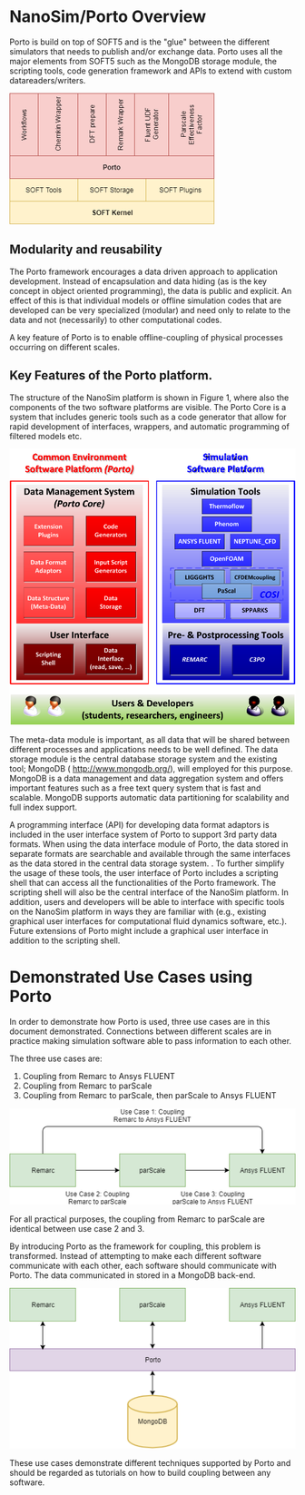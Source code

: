 # NanoSim/Porto Overview
Porto is build on top of SOFT5 and is the "glue" between the different
simulators that needs to publish and/or exchange data. Porto uses all
the major elements from SOFT5 such as the MongoDB storage module, the
scripting tools, code generation framework and APIs to extend with
custom datareaders/writers.

![SOFT/Porto](./SOFT-Porto-Architecture.png "SOFT Architecture")

## Modularity and reusability

The Porto framework encourages a data driven approach to application
development. Instead of encapsulation and data hiding (as is the key
concept in object oriented programming), the data is public and
explicit. An effect of this is that individual models or offline
simulation codes that are developed can be very specialized (modular)
and need only to relate to the data and not (necessarily) to other
computational codes.

A key feature of Porto is to enable offline-coupling of physical
processes occurring on different scales.

## Key Features of the Porto platform.
The structure of the NanoSim platform is shown in Figure 1, where also the components of the two software platforms are visible. The Porto Core is a system that includes generic tools such as a code generator that allow for rapid development of interfaces, wrappers, and automatic programming of filtered models etc. 

![NanoSim Platform](./nanosim-platform.png "The NanoSim Platform")

The meta-data module is important, as all data that will be shared
between different processes and applications needs to be well
defined. The data storage module is the central database storage
system and the existing tool; MongoDB ( http://www.mongodb.org/), will
employed for this purpose. MongoDB is a data management and data
aggregation system and offers important features such as a free text
query system that is fast and scalable. MongoDB supports automatic
data partitioning for scalability and full index support.

A programming interface (API) for developing data format adaptors is
included in the user interface system of Porto to support 3rd party
data formats. When using the data interface module of Porto, the data
stored in separate formats are searchable and available through the
same interfaces as the data stored in the central data storage
system. . To further simplify the usage of these tools, the user
interface of Porto includes a scripting shell that can access all the
functionalities of the Porto framework. The scripting shell will also
be the central interface of the NanoSim platform. In addition, users
and developers will be able to interface with specific tools on the
NanoSim platform in ways they are familiar with (e.g., existing
graphical user interfaces for computational fluid dynamics software,
etc.). Future extensions of Porto might include a graphical user
interface in addition to the scripting shell.


# Demonstrated Use Cases using Porto

In order to demonstrate how Porto is used, three use cases are in this document demonstrated. Connections between different scales are in practice making simulation software able to pass information to each other.

The three use cases are:
1. Coupling from Remarc to Ansys FLUENT
2. Coupling from Remarc to parScale
3. Coupling from Remarc to parScale, then parScale to Ansys FLUENT

![Use cases overview](./use_cases_overview.png "Use cases overview")

For all practical purposes, the coupling from Remarc to parScale are identical between use case 2 and 3.

By introducing Porto as the framework for coupling, this problem is transformed. Instead of attempting to make each different software communicate with each other, each software should communicate with Porto. The data communicated in stored in a MongoDB back-end.

![Use cases connected through Porto](./use_cases_overview_porto_connection.png "Use cases connected through Porto")

These use cases demonstrate different techniques supported by Porto and should be regarded as tutorials on how to build coupling between any software. 